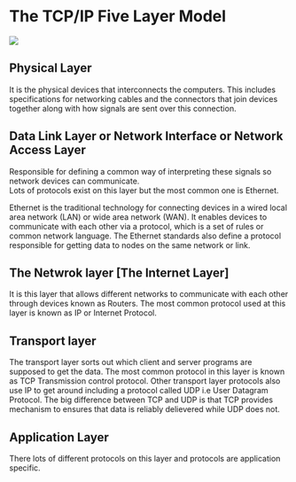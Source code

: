 # The TCP/IP Five Layer Model

![](../Images/Google-IT-Support-TCP-IP-FIVE-LAYER.pngImages/Google-IT-Support-TCP-IP-FIVE-LAYER.png)

## Physical Layer 
It is the physical devices that interconnects the computers. This includes specifications for networking cables and the connectors that join devices together along with how signals are sent over this connection. 

## Data Link Layer or Network Interface or Network Access Layer 

Responsible for defining a common way of interpreting these signals so network devices can communicate.  
Lots of protocols exist on this layer but the most common one is Ethernet. 

Ethernet is the traditional technology for connecting devices in a wired local area network (LAN) or wide area network (WAN). It enables devices to communicate with each other via a protocol, which is a set of rules or common network language.
The Ethernet standards also define a protocol responsible for getting data to nodes on the same network or link.

## The Netwrok layer [The Internet Layer]

It is this layer that allows different networks to communicate with each other through devices known as Routers.
The most common protocol used at this layer is known as IP or Internet Protocol. 

## Transport layer
The transport layer sorts out which client and server programs are supposed to get the data. 
The  most common protocol in this layer is known as TCP Transmission control protocol. 
Other transport layer protocols also use IP to get around including a protocol called UDP i.e User Datagram Protocol. 
The big difference between TCP and UDP is that TCP provides mechanism to ensures that data is reliably delievered while UDP does not. 

## Application Layer 
There lots of different protocols on this layer and protocols are application specific. 
